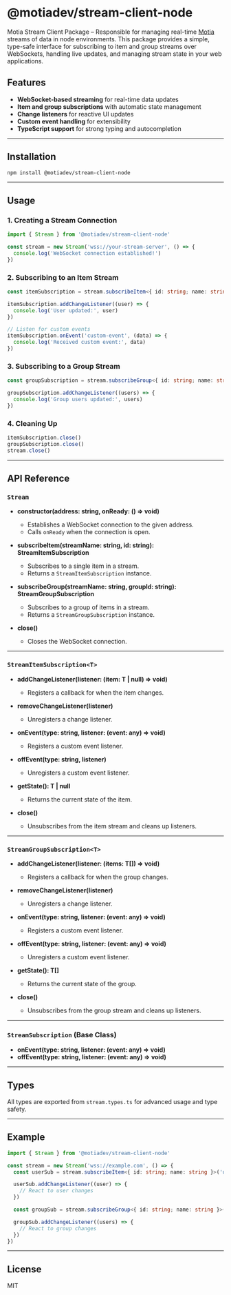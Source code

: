 # @motiadev/stream-client-node

Motia Stream Client Package – Responsible for managing real-time [Motia](https://motia.dev) streams of data in node environments. This package provides a simple, type-safe interface for subscribing to item and group streams over WebSockets, handling live updates, and managing stream state in your web applications.

## Features

- **WebSocket-based streaming** for real-time data updates
- **Item and group subscriptions** with automatic state management
- **Change listeners** for reactive UI updates
- **Custom event handling** for extensibility
- **TypeScript support** for strong typing and autocompletion

---

## Installation

```bash
npm install @motiadev/stream-client-node
```

---

## Usage

### 1. Creating a Stream Connection

```typescript
import { Stream } from '@motiadev/stream-client-node'

const stream = new Stream('wss://your-stream-server', () => {
  console.log('WebSocket connection established!')
})
```

### 2. Subscribing to an Item Stream

```typescript
const itemSubscription = stream.subscribeItem<{ id: string; name: string }>('users', 'user-123')

itemSubscription.addChangeListener((user) => {
  console.log('User updated:', user)
})

// Listen for custom events
itemSubscription.onEvent('custom-event', (data) => {
  console.log('Received custom event:', data)
})
```

### 3. Subscribing to a Group Stream

```typescript
const groupSubscription = stream.subscribeGroup<{ id: string; name: string }>('users', 'group-abc')

groupSubscription.addChangeListener((users) => {
  console.log('Group users updated:', users)
})
```

### 4. Cleaning Up

```typescript
itemSubscription.close()
groupSubscription.close()
stream.close()
```

---

## API Reference

### `Stream`

- **constructor(address: string, onReady: () => void)**

  - Establishes a WebSocket connection to the given address.
  - Calls `onReady` when the connection is open.

- **subscribeItem<T>(streamName: string, id: string): StreamItemSubscription<T>**

  - Subscribes to a single item in a stream.
  - Returns a `StreamItemSubscription` instance.

- **subscribeGroup<T>(streamName: string, groupId: string): StreamGroupSubscription<T>**

  - Subscribes to a group of items in a stream.
  - Returns a `StreamGroupSubscription` instance.

- **close()**
  - Closes the WebSocket connection.

---

### `StreamItemSubscription<T>`

- **addChangeListener(listener: (item: T | null) => void)**

  - Registers a callback for when the item changes.

- **removeChangeListener(listener)**

  - Unregisters a change listener.

- **onEvent(type: string, listener: (event: any) => void)**

  - Registers a custom event listener.

- **offEvent(type: string, listener)**

  - Unregisters a custom event listener.

- **getState(): T | null**

  - Returns the current state of the item.

- **close()**
  - Unsubscribes from the item stream and cleans up listeners.

---

### `StreamGroupSubscription<T>`

- **addChangeListener(listener: (items: T[]) => void)**

  - Registers a callback for when the group changes.

- **removeChangeListener(listener)**

  - Unregisters a change listener.

- **onEvent(type: string, listener: (event: any) => void)**

  - Registers a custom event listener.

- **offEvent(type: string, listener: (event: any) => void)**

  - Unregisters a custom event listener.

- **getState(): T[]**

  - Returns the current state of the group.

- **close()**
  - Unsubscribes from the group stream and cleans up listeners.

---

### `StreamSubscription` (Base Class)

- **onEvent(type: string, listener: (event: any) => void)**
- **offEvent(type: string, listener: (event: any) => void)**

---

## Types

All types are exported from `stream.types.ts` for advanced usage and type safety.

---

## Example

```typescript
import { Stream } from '@motiadev/stream-client-node'

const stream = new Stream('wss://example.com', () => {
  const userSub = stream.subscribeItem<{ id: string; name: string }>('users', 'user-1')

  userSub.addChangeListener((user) => {
    // React to user changes
  })

  const groupSub = stream.subscribeGroup<{ id: string; name: string }>('users', 'group-1')

  groupSub.addChangeListener((users) => {
    // React to group changes
  })
})
```

---

## License

MIT
